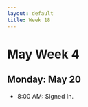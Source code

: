 ```yaml
---
layout: default
title: Week 18
---
```


# **May Week 4**
## **Monday: May 20**
- 8:00  AM: Signed In.
